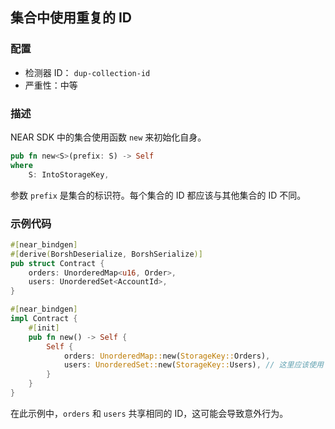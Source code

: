 ## 集合中使用重复的 ID

### 配置

* 检测器 ID： `dup-collection-id`
* 严重性：中等

### 描述

NEAR SDK 中的集合使用函数 `new` 来初始化自身。

```rust
pub fn new<S>(prefix: S) -> Self
where
    S: IntoStorageKey,
```

参数 `prefix` 是集合的标识符。每个集合的 ID 都应该与其他集合的 ID 不同。

### 示例代码

```rust
#[near_bindgen]
#[derive(BorshDeserialize, BorshSerialize)]
pub struct Contract {
    orders: UnorderedMap<u16, Order>,
    users: UnorderedSet<AccountId>,
}

#[near_bindgen]
impl Contract {
    #[init]
    pub fn new() -> Self {
        Self {
            orders: UnorderedMap::new(StorageKey::Orders),
            users: UnorderedSet::new(StorageKey::Users), // 这里应该使用 `StorageKey::Users`
        }
    }
}
```

在此示例中，`orders` 和 `users` 共享相同的 ID，这可能会导致意外行为。